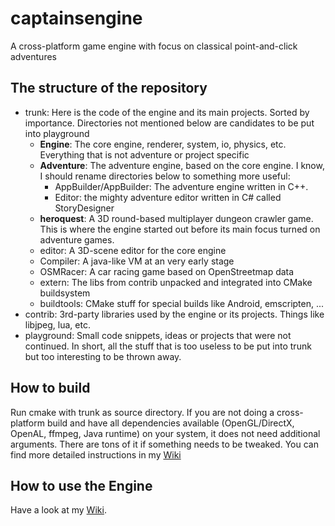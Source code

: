 # captainsengine
A cross-platform game engine with focus on classical point-and-click adventures

## The structure of the repository
* trunk: Here is the code of the engine and its main projects. Sorted by importance. Directories not mentioned below are candidates to be put into playground
  * **Engine**: The core engine, renderer, system, io, physics, etc. Everything that is not adventure or project specific
  * **Adventure**: The adventure engine, based on the core engine. I know, I should rename directories below to something more useful:
    * AppBuilder/AppBuilder: The adventure engine written in C++.
    * Editor: the mighty adventure editor written in C# called StoryDesigner
  * **heroquest**: A 3D round-based multiplayer dungeon crawler game. This is where the engine started out before its main focus turned on adventure games.
  * editor: A 3D-scene editor for the core engine
  * Compiler: A java-like VM at an very early stage
  * OSMRacer: A car racing game based on OpenStreetmap data
  * extern: The libs from contrib unpacked and integrated into CMake buildsystem
  * buildtools: CMake stuff for special builds like Android, emscripten, ...
* contrib: 3rd-party libraries used by the engine or its projects. Things like libjpeg, lua, etc.
* playground: Small code snippets, ideas or projects that were not continued. In short, all the stuff that is too useless to be put into trunk but too interesting to be thrown away.

## How to build
Run cmake with trunk as source directory. If you are not doing a cross-platform build and have all dependencies available (OpenGL/DirectX, OpenAL, ffmpeg, Java runtime) on your system, it does not need additional arguments. There are tons of it if something needs to be tweaked.
You can find more detailed instructions in my [Wiki](http://wiki.obfuscated.de)

## How to use the Engine
Have a look at my [Wiki](http://wiki.obfuscated.de).